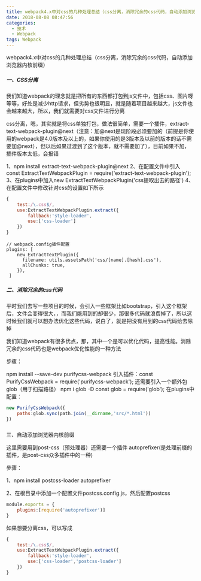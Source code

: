 ```yaml
---
title: webpack4.x中对css的几种处理总结（css分离，消除冗余的css代码，自动添加浏览器内核前缀）
date: 2018-08-08 08:47:56
categories: 
  - 技术
  - Webpack
tags: Webpack
---
```


webpack4.x中对css的几种处理总结（css分离，消除冗余的css代码，自动添加浏览器内核前缀）
##### 一、CSS分离

 我们知道webpack的理念就是把所有的东西都打包到js文件中，包括css、图片呀等等，好处是减少http请求，但劣势也很明显，就是随着项目越来越大，js文件也会越来越大，所以，我们就需要对css文件进行分离

css分离，嗯，其实就是将css单独打包，做法很简单，需要一个插件，extract-text-webpack-plugin@next（注意：加@next是现阶段必须要加的（前提是你使用的webpack是4.0版本及以上的，如果你使用的是3版本及以前的版本的话不需要加@next），但以后如果过渡到了这个版本，就不需要加了），目前如果不加，插件版本太低，会报错
<!--more-->
1、npm install extract-text-webpack-plugin@next 
2、在配置文件中引入  const ExtractTextWebpackPlugin = require('extract-text-webpack-plugin');
3、在plugins中加入new  ExtractTextWebpackPlugin('css提取出去的路径') 
4、在配置文件中修改针对css的设置如下所示
```javascript
{
    test:/\.css$/,
    use:ExtractTextWebpackPlugin.extract({
        fallback:'style-loader',
        use:['css-loader']
    })
}
```

```
// webpack.config插件配置
plugins: [
    new ExtractTextPlugin({
      filename: utils.assetsPath('css/[name].[hash].css'),
      allChunks: true,
    }),
 ]
```

##### 二、消除冗余的css代码


平时我们去写一些项目的时候，会引入一些框架比如bootstrap，引入这个框架后，文件会变得很大，，而我们能用到的却很少，那很多代码就浪费掉了，所以这时候我们就可以想办法优化这些代码，说白了，就是把没有用到的css代码给去除掉

我们知道webpack有很多优点，那，其中一个是可以优化代码，提高性能。消除冗余的css代码也是webpack优化性能的一种方法

步骤：

npm install --save-dev purifycss-webpack 
引入插件：const PurifyCssWebpack  = require('purifycss-webpack');
还需要引入一个额外包glob（用于扫描路径） npm i glob -D
const glob = require('glob');
在plugins中配置：
```javascript
new PurifyCssWebpack({
    paths:glob.sync(path.join(__dirname,'src/*.html'))
})
```

##### 
三、自动添加浏览器内核前缀

这里需要用到post-css（预处理器）还需要一个插件 autoprefixer(是处理前缀的插件，是post-css众多插件中的一种)

步骤：

1、npm install postcss-loader autoprefixer 

2、在根目录中添加一个配置文件postcss.config.js，然后配置postcss
```javascript
module.exports = {
    plugins:[require('autoprefixer')]
}
```
如果想要分离css，可以写成
```javascript
{
    test:/\.css$/,
    use:ExtractTextWebpackPlugin.extract({
        fallback:'style-loader',
        use:['css-loader','postcss-loader']
    })
}
```